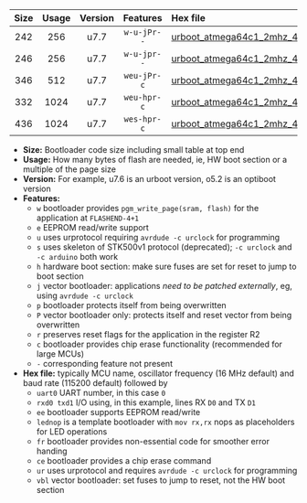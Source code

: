 |Size|Usage|Version|Features|Hex file|
|:-:|:-:|:-:|:-:|:--|
|242|256|u7.7|`w-u-jPr--`|[urboot_atmega64c1_2mhz_4800bps_uart0_rxd4_txd3_lednop_ur_vbl.hex](https://raw.githubusercontent.com/stefanrueger/urboot.hex/main/mcus/atmega64c1/fcpu_2mhz/4800_bps/urboot_atmega64c1_2mhz_4800bps_uart0_rxd4_txd3_lednop_ur_vbl.hex)|
|246|256|u7.7|`w-u-jpr--`|[urboot_atmega64c1_2mhz_4800bps_uart0_rxd4_txd3_lednop_fr_ur_vbl.hex](https://raw.githubusercontent.com/stefanrueger/urboot.hex/main/mcus/atmega64c1/fcpu_2mhz/4800_bps/urboot_atmega64c1_2mhz_4800bps_uart0_rxd4_txd3_lednop_fr_ur_vbl.hex)|
|346|512|u7.7|`weu-jPr-c`|[urboot_atmega64c1_2mhz_4800bps_uart0_rxd4_txd3_ee_lednop_fr_ce_ur_vbl.hex](https://raw.githubusercontent.com/stefanrueger/urboot.hex/main/mcus/atmega64c1/fcpu_2mhz/4800_bps/urboot_atmega64c1_2mhz_4800bps_uart0_rxd4_txd3_ee_lednop_fr_ce_ur_vbl.hex)|
|332|1024|u7.7|`weu-hpr-c`|[urboot_atmega64c1_2mhz_4800bps_uart0_rxd4_txd3_ee_lednop_fr_ce_ur.hex](https://raw.githubusercontent.com/stefanrueger/urboot.hex/main/mcus/atmega64c1/fcpu_2mhz/4800_bps/urboot_atmega64c1_2mhz_4800bps_uart0_rxd4_txd3_ee_lednop_fr_ce_ur.hex)|
|436|1024|u7.7|`wes-hpr-c`|[urboot_atmega64c1_2mhz_4800bps_uart0_rxd4_txd3_ee_lednop_fr_ce.hex](https://raw.githubusercontent.com/stefanrueger/urboot.hex/main/mcus/atmega64c1/fcpu_2mhz/4800_bps/urboot_atmega64c1_2mhz_4800bps_uart0_rxd4_txd3_ee_lednop_fr_ce.hex)|

- **Size:** Bootloader code size including small table at top end
- **Usage:** How many bytes of flash are needed, ie, HW boot section or a multiple of the page size
- **Version:** For example, u7.6 is an urboot version, o5.2 is an optiboot version
- **Features:**
  + `w` bootloader provides `pgm_write_page(sram, flash)` for the application at `FLASHEND-4+1`
  + `e` EEPROM read/write support
  + `u` uses urprotocol requiring `avrdude -c urclock` for programming
  + `s` uses skeleton of STK500v1 protocol (deprecated); `-c urclock` and `-c arduino` both work
  + `h` hardware boot section: make sure fuses are set for reset to jump to boot section
  + `j` vector bootloader: applications *need to be patched externally*, eg, using `avrdude -c urclock`
  + `p` bootloader protects itself from being overwritten
  + `P` vector bootloader only: protects itself and reset vector from being overwritten
  + `r` preserves reset flags for the application in the register R2
  + `c` bootloader provides chip erase functionality (recommended for large MCUs)
  + `-` corresponding feature not present
- **Hex file:** typically MCU name, oscillator frequency (16 MHz default) and baud rate (115200 default) followed by
  + `uart0` UART number, in this case `0`
  + `rxd0 txd1` I/O using, in this example, lines RX `D0` and TX `D1`
  + `ee` bootloader supports EEPROM read/write
  + `lednop` is a template bootloader with `mov rx,rx` nops as placeholders for LED operations
  + `fr` bootloader provides non-essential code for smoother error handing
  + `ce` bootloader provides a chip erase command
  + `ur` uses urprotocol and requires `avrdude -c urclock` for programming
  + `vbl` vector bootloader: set fuses to jump to reset, not the HW boot section
